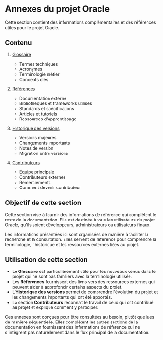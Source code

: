 # Annexes du projet Oracle

Cette section contient des informations complémentaires et des références utiles pour le projet Oracle.

## Contenu

1. [Glossaire](./01-glossary.md)

   - Termes techniques
   - Acronymes
   - Terminologie métier
   - Concepts clés

2. [Références](./02-references.md)

   - Documentation externe
   - Bibliothèques et frameworks utilisés
   - Standards et spécifications
   - Articles et tutoriels
   - Ressources d'apprentissage

3. [Historique des versions](./03-version-history.md)

   - Versions majeures
   - Changements importants
   - Notes de version
   - Migration entre versions

4. [Contributeurs](./04-contributors.md)
   - Équipe principale
   - Contributeurs externes
   - Remerciements
   - Comment devenir contributeur

## Objectif de cette section

Cette section vise à fournir des informations de référence qui complètent le reste de la documentation. Elle est destinée à tous les utilisateurs du projet Oracle, qu'ils soient développeurs, administrateurs ou utilisateurs finaux.

Les informations présentées ici sont organisées de manière à faciliter la recherche et la consultation. Elles servent de référence pour comprendre la terminologie, l'historique et les ressources externes liées au projet.

## Utilisation de cette section

- Le **Glossaire** est particulièrement utile pour les nouveaux venus dans le projet qui ne sont pas familiers avec la terminologie utilisée.
- Les **Références** fournissent des liens vers des ressources externes qui peuvent aider à approfondir certains aspects du projet.
- L'**Historique des versions** permet de comprendre l'évolution du projet et les changements importants qui ont été apportés.
- La section **Contributeurs** reconnaît le travail de ceux qui ont contribué au projet et explique comment y participer.

Ces annexes sont conçues pour être consultées au besoin, plutôt que lues de manière séquentielle. Elles complètent les autres sections de la documentation en fournissant des informations de référence qui ne s'intègrent pas naturellement dans le flux principal de la documentation.
